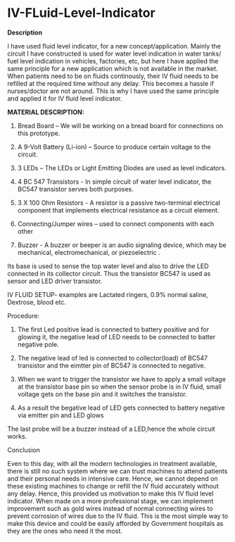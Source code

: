 # IV-FLuid-Level-Indicator

**Description**


I have used fluid level indicator, for a new concept/application. Mainly the circuit I have constructed is used for water level indication in water tanks/ fuel level indication in vehicles, factories, etc, but here I have applied the same principle for a new application which is not available in the market. When patients need to be on fluids continously, their IV fluid needs to be refilled at the required time without any delay. This becomes a hassle if nurses/doctor are not around. This is why I have used the same principle and applied it for IV fluid level indicator.

**MATERIAL DESCRIPTION:**


1. Bread Board – We will be working on a bread board for connections on this prototype. 

2. A 9-Volt Battery (Li-ion) – Source to produce certain voltage to the circuit. 

3. 3 LEDs – The LEDs or Light Emitting Diodes are used as level indicators. 

4. 4 BC 547 Transistors - In simple circuit of water level indicator, the BC547 transistor serves both purposes. 

5. 3 X 100 Ohm Resistors - A resistor is a passive two-terminal electrical component that implements electrical resistance as a circuit element. 

6. Connecting/Jumper wires – used to connect components with each other 
 
7. Buzzer - A buzzer or beeper is an audio signaling device, which may be mechanical, electromechanical, or piezoelectric . 


Its base is used to sense the top water level and also to drive the   LED connected in its collector circuit. Thus the transistor BC547 is used as sensor and LED driver transistor. 


IV FLUID SETUP- examples are Lactated ringers, 0.9% normal saline, Dextrose, blood etc.

Procedure:

1. The first Led positive lead is connected to battery positive and for glowing it, the negative lead of LED needs to be connected to batter negative pole.

2. The negative lead of led is connected to collector(load) of BC547 transistor and the eimtter pin of BC547 is connected to negative.

3. When we want to trigger the transistor we have to apply a small voltage at the transistor base pin so when the sensor probe is in IV fluid, small voltage gets on the base pin and it switches the transistor.

4. As a result the begative lead of LED gets connected to battery negative via emitter pin and LED glows 

The last probe will be a buzzer instead of a LED,hence the whole circuit works.


Conclusion 

Even to this day, with all the modern technologies in treatment available, there is still no such system where we can trust machines to attend patients and their personal needs in intensive care. Hence, we cannot depend on these existing machines to change or refill the IV fluid accurately without any delay. Hence, this provided us motivation to make this IV fluid level indicator. 
When made on a more professional stage, we can implement improvement such as gold wires instead of normal connecting wires to prevent corrosion of wires due to the IV fluid. This is the most simple way to make this device and could be easily afforded by Government hospitals as they are the ones who need it the most. 
